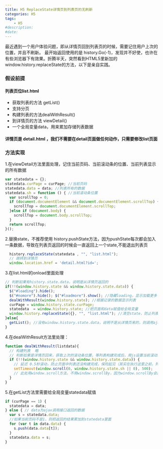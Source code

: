 ```yaml
---
title: H5 ReplaceState详情页到列表页的无刷新
categories: H5
tags: 
    - H5
#description: 
#date: 
---
```


最近遇到一个用户体验问题，即从详情页回到列表页的时候，需要记住用户上次的位置，并且不刷新。
最开始返回使用的是 history.Go(-1)，发现并不好使，也许在有些浏览器下有效果。折腾半天，突然看到HTML5里新加的 window.history.replaceState的方法，以下是亲自实践。
<!-- more -->
### 假设前提
#### 列表页位list.html
+ 获取列表的方法 getList()
+ 支持分页
+ 构建列表的方法dealWithResult()
+ 到详情页的方法 viewDetail()
+ 一个全局变量data，用来累加存储列表数据

#### 详情页是 detail.html ，我们不需要在detail页面做任何动作，只需要修改list页面

### 方法实现
1.在viewDetail方法里面处理，记住当前页码、当前滚动条的位置、当前列表显示的所有数据
```js
var statedata = {}; 
statedata.curPage = curPage; //当前页码
statedata.data = data; //列表所有的数据  
statedata.sh = function () { //当前滚动条位置
  var scrollTop = 0;
  if (document.documentElement && document.documentElement.scrollTop) {
    scrollTop = document.documentElement.scrollTop;
  }else if (document.body) {
    scrollTop = document.body.scrollTop;
  }             
  return scrollTop;
}();
```
2.替换state，不推荐使用 history.pushState方法，因为pushState每次都会加入一条数据，导致在列表页返回的时候会一直返回上一个state,不能退出列表页
```js
  history.replaceState(statedata , "", "list.html");
  // 跳转到详情页
  window.location.href = 'detail.html?id=';
```
3.在list.html的onload里面处理
```js
// 判断如果有history.state.data，说明是从详情页返回的
if(!!(window.history.state && window.history.state.data)) {
  $("#loading").hide(); 
  $("#nomore").hide(); $("#loadmore").show(); //隐藏loading，显示加载更多（为了分页）
  dealWithResult(window.history.state); //根据记录的数据显示列表
  curPage = window.history.state.curPage; 
  statedata  = window.history.state; //把页面和data赋值给全局变量
  window.history.replaceState({}, "", "list.html"); //清空state，防止列表页点返回的时候会回到上一个state
}else{
  getList(); //没有window.history.state.data，说明不是从详情页来的，则调用ajax从服务器获取数据
}
```
4.在dealWithResult方法里处理：
```js
function dealWithResult(listdata){
  // 构建列表  略
  // 判断如果是详情页回来，获取上次的滚动条位置，等列表构建完成后，用js设置当前滚动条位置为上次的位置
  if (!!(window.history.state && window.history.state.data)) {
    // 延迟 0.5秒滚动，防止页面中列表还没构建完成，保险起见（其实在执行这里之前，列表页已经构建完成）
    setTimeout(window.scroll(0, window.history.state.sh || 0), 500);
    // 此处用window.scroll方法，不用window.scrollBy，因为window.scrollBy会乱跳
  }
}
```
5.在getList方法里需要给全局变量statedata赋值
```js
if (curPage == 1) { 
  statedata = data; 
} else { // data为ajax调用接口返回的数据
  var s = statedata.data;
  //如果当前页码不是1，则把返回的结果累加到statedata里面
  for (var t in data.data) {
    s.push(data.data[t]);
  }
  statedata.data = s;
}
```
